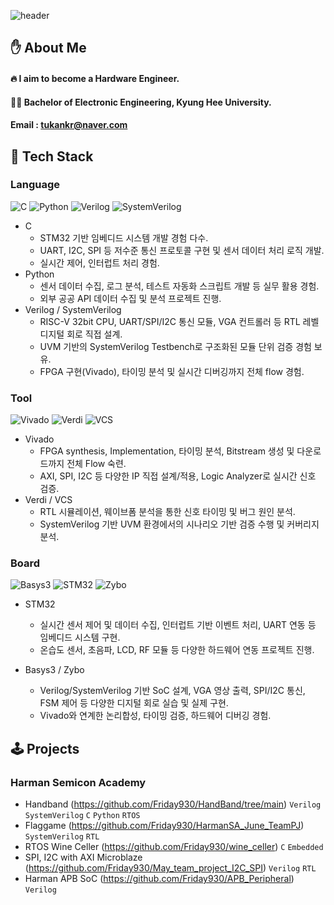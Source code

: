 <!-- ## Hi there 👋 -->

<!--
**Friday930/Friday930** is a ✨ _special_ ✨ repository because its `README.md` (this file) appears on your GitHub profile.

Here are some ideas to get you started:

- 🔭 I’m currently working on ...
- 🌱 I’m currently learning ...
- 👯 I’m looking to collaborate on ...
- 🤔 I’m looking for help with ...
- 💬 Ask me about ...
- 📫 How to reach me: ...
- 😄 Pronouns: ...
- ⚡ Fun fact: ...
-->

<!-- Header -->

![header](https://capsule-render.vercel.app/api?type=waving&color=auto&height=300&section=header&text=Good%20to%20see%20you👋&fontSize=90)

<!-- Body -->

## ✋ About Me
#### :fire: I aim to become a Hardware Engineer.
#### 👨‍🎓 Bachelor of Electronic Engineering, Kyung Hee University.
#### Email : tukankr@naver.com

## 🧱 Tech Stack
### Language
![C](https://img.shields.io/badge/Lang-C-2AD8E8?style=for-the-badge)
![Python](https://img.shields.io/badge/Lang-Python-3776AB?style=for-the-badge)
![Verilog](https://img.shields.io/badge/HDL-Verilog-ff5722?style=for-the-badge)
![SystemVerilog](https://img.shields.io/badge/HDL-SystemVerilog-ff9800?style=for-the-badge)
- C
    - STM32 기반 임베디드 시스템 개발 경험 다수.
    - UART, I2C, SPI 등 저수준 통신 프로토콜 구현 및 센서 데이터 처리 로직 개발.
    - 실시간 제어, 인터럽트 처리 경험.
- Python
    - 센서 데이터 수집, 로그 분석, 테스트 자동화 스크립트 개발 등 실무 활용 경험.
    - 외부 공공 API 데이터 수집 및 분석 프로젝트 진행.
- Verilog / SystemVerilog
    - RISC-V 32bit CPU, UART/SPI/I2C 통신 모듈, VGA 컨트롤러 등 RTL 레벨 디지털 회로 직접 설계.
    - UVM 기반의 SystemVerilog Testbench로 구조화된 모듈 단위 검증 경험 보유.
    - FPGA 구현(Vivado), 타이밍 분석 및 실시간 디버깅까지 전체 flow 경험.

### Tool
<!-- ![Cadence](https://img.shields.io/badge/Tool-Cadence-E92F1A?style=for-the-badge)
![PADS](https://img.shields.io/badge/Tool-PADS-3D0AE4?style=for-the-badge) -->
![Vivado](https://img.shields.io/badge/Tool-Vivado-904cab?style=for-the-badge&logo=&logoColor=white)
![Verdi](https://img.shields.io/badge/Tool-Verdi-00C853?style=for-the-badge)
![VCS](https://img.shields.io/badge/Tool-VCS-00695C?style=for-the-badge)
- Vivado
    - FPGA synthesis, Implementation, 타이밍 분석, Bitstream 생성 및 다운로드까지 전체 Flow 숙련.
    - AXI, SPI, I2C 등 다양한 IP 직접 설계/적용, Logic Analyzer로 실시간 신호 검증.
- Verdi / VCS
    - RTL 시뮬레이션, 웨이브폼 분석을 통한 신호 타이밍 및 버그 원인 분석.
    - SystemVerilog 기반 UVM 환경에서의 시나리오 기반 검증 수행 및 커버리지 분석.
### Board
<!-- ![Raspberry Pi](https://img.shields.io/badge/Board-RaspberryPi-C51A4A?style=for-the-badge) -->
![Basys3](https://img.shields.io/badge/Board-Basys3-0535c6?style=for-the-badge)
![STM32](https://img.shields.io/badge/Board-STM32-003057?style=for-the-badge)
![Zybo](https://img.shields.io/badge/Board-Zybo-03b335?style=for-the-badge)
- STM32
    - 실시간 센서 제어 및 데이터 수집, 인터럽트 기반 이벤트 처리, UART 연동 등 임베디드 시스템 구현.
    - 온습도 센서, 초음파, LCD, RF 모듈 등 다양한 하드웨어 연동 프로젝트 진행.

- Basys3 / Zybo
    - Verilog/SystemVerilog 기반 SoC 설계, VGA 영상 출력, SPI/I2C 통신, FSM 제어 등 다양한 디지털 회로 실습 및 실제 구현.
    - Vivado와 연계한 논리합성, 타이밍 검증, 하드웨어 디버깅 경험.

## 🕹️ Projects
### Harman Semicon Academy
- Handband (https://github.com/Friday930/HandBand/tree/main) `Verilog` `SystemVerilog` `C` `Python` `RTOS`
- Flaggame (https://github.com/Friday930/HarmanSA_June_TeamPJ) `SystemVerilog` `RTL`
- RTOS Wine Celler (https://github.com/Friday930/wine_celler) `C` `Embedded`
- SPI, I2C with AXI Microblaze (https://github.com/Friday930/May_team_project_I2C_SPI) `Verilog` `RTL`
- Harman APB SoC (https://github.com/Friday930/APB_Peripheral) `Verilog`



